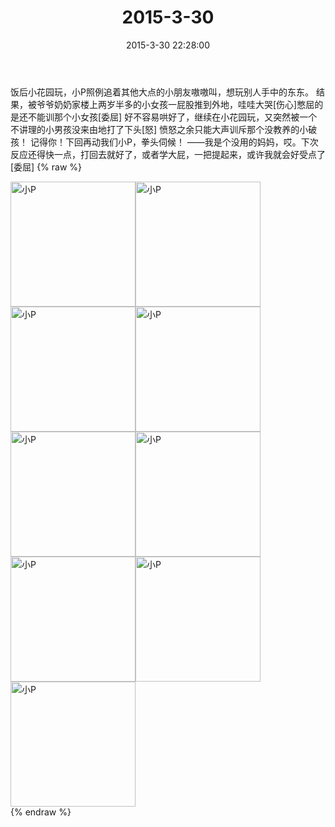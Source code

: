 ﻿---
title: 2015-3-30
date: 2015-3-30 22:28:00
tags:
categories: 妈妈
---
饭后小花园玩，小P照例追着其他大点的小朋友嗷嗷叫，想玩别人手中的东东。
结果，被爷爷奶奶家楼上两岁半多的小女孩一屁股推到外地，哇哇大哭[伤心]憋屈的是还不能训那个小女孩[委屈]
好不容易哄好了，继续在小花园玩，又突然被一个不讲理的小男孩没来由地打了下头[怒]
愤怒之余只能大声训斥那个没教养的小破孩！
记得你！下回再动我们小P，拳头伺候！
——我是个没用的妈妈，哎。下次反应还得快一点，打回去就好了，或者学大屁，一把提起来，或许我就会好受点了[委屈]
{% raw %}
<div style="width:500 px">
<div style="float:left; width:100 px"><img src="/2015-3-30/微信图片_20171011085548.jpg" width="200" alt="小P"></div>
<div style="float:left; width:100 px"><img src="/2015-3-30/微信图片_20171011085606.jpg" width="200" alt="小P"></div>
<div style="float:left; width:100 px"><img src="/2015-3-30/微信图片_20171011085616.jpg" width="200" alt="小P"></div>
<div style="float:left; width:100 px"><img src="/2015-3-30/微信图片_20171011085625.jpg" width="200" alt="小P"></div>
<div style="float:left; width:100 px"><img src="/2015-3-30/微信图片_20171011085635.jpg" width="200" alt="小P"></div>
<div style="float:left; width:100 px"><img src="/2015-3-30/微信图片_20171011085645.jpg" width="200" alt="小P"></div>
<div style="float:left; width:100 px"><img src="/2015-3-30/微信图片_20171011085654.jpg" width="200" alt="小P"></div>
<div style="float:left; width:100 px"><img src="/2015-3-30/微信图片_20171011085703.jpg" width="200" alt="小P"></div>
<div style="float:left; width:100 px"><img src="/2015-3-30/微信图片_20171011085713.jpg" width="200" alt="小P"></div>
<div style="clear:both"></div>
</div>
{% endraw %}